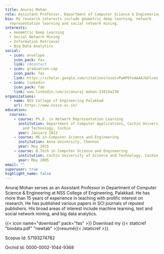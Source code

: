 ```yaml
---
title: Anuraj Mohan
role: Assistant Professor, Department of Computer Science & Engineering
bio: My research interests include geometric deep learning, network
  representation learning and social network mining.
interests:
  - Geometric Deep Learning
  - Social Network Mining
  - Information Retrieval
  - Big Data Analytics
social:
  - icon: envelope
    icon_pack: fas
    link: /#contact
  - icon: graduation-cap
    icon_pack: fas
    link: https://scholar.google.com/citations?user=PwHP6YoAAAAJ&hl=en
  - icon: linkedin
    icon_pack: fab
    link: www.linkedin.com/in/anuraj-mohan-33819a230
organizations:
  - name: NSS College of Engineering Palakkad
    url: https://www.nssce.ac.in/
education:
  courses:
    - course: Ph.D. in Network Representation Learning
      institution: Department of Computer Applications, Cochin University of Science
        and Technology, Cochin
      year: January 2022
    - course: ME in Computer Science and Engineering
      institution: Anna University, Chennai
      year: May 2015
    - course: B.Tech in Computer Science and Engineering
      institution: Cochin University of Science and Technology, Cochin
      year: May 2005
email: ""
superuser: true
highlight_name: false
---
```

Anuraj Mohan  serves as an Assistant Professor in Department of Computer Science & Engineering  at NSS College of Engineering, Palakkad. He has more than 15 years of experience in teaching with prolific interest on research. He has published various papers in SCI journals of reputed publishers. His broad areas of interest include machine learning, text and social network mining, and big data analytics.

{{< icon name="download" pack="fas" >}} Download my {{< staticref "biodata.pdf" "newtab" >}}resumé{{< /staticref >}}.

Scopus Id: 57193274782

Orchid Id: 0000-0002-1044-9368
